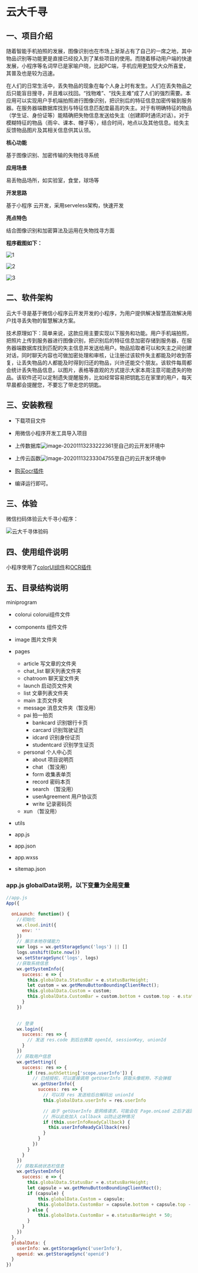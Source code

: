 # 云大千寻

## 一、项目介绍

​        随着智能手机拍照的发展，图像识别也在市场上渐渐占有了自己的一席之地，其中物品识别等功能更是直接已经投入到了某些项目的使用。而随着移动用户端的快速发展，小程序等名词早已是家喻户晓，比起PC端，手机应用更加受大众所喜爱，其普及也是较为迅速。

​        在人们的日常生活中，丢失物品的现象在每个人身上时有发生。人们在丢失物品之后只能盲目搜寻，并且难以找回。“找物难”、“找失主难”成了人们的强烈需要。本应用可以实现用户手机端拍照进行图像识别，把识别后的特征信息加密传输到服务器。在服务器端数据库找到与特征信息匹配度最高的失主。对于有明确特征的物品（学生证、身份证等）能精确把失物信息发送给失主（创建即时通讯对话）。对于模糊特征的物品（雨伞、课本、帽子等），结合时间，地点以及其他信息。给失主反馈物品图片及其相关信息供其认领。

**核心功能**

基于图像识别、加密传输的失物找寻系统

**应用场景**

易丢物品场所，如实验室，食堂，球场等

**开发思路**

基于小程序 云开发，采用serveless架构，快速开发

**亮点特色**

结合图像识别和加密算法及运用在失物找寻方面

**程序截图如下：**

![1](https://20201004-1259638372.cos.ap-nanjing.myqcloud.com/1.png)

 

![2](https://20201004-1259638372.cos.ap-nanjing.myqcloud.com/2.png)



![3](https://20201004-1259638372.cos.ap-nanjing.myqcloud.com/3.png)



## 二、软件架构

云大千寻是基于微信小程序云开发开发的小程序，为用户提供解决智慧高效解决用户找寻丢失物的智慧解决方案。

技术原理如下：简单来说，这款应用主要实现以下服务和功能。用户手机端拍照，把照片上传到服务器进行图像识别，把识别后的特征信息加密存储到服务器，在服务器端数据库找到匹配的失主信息并发送给用户。物品拾取者可以和失主之间创建对话，同时聊天内容也可做加密处理和审核，让注册过该软件失主都能及时收到答复，让丢失物品的人都能及时得到归还的物品，兴许还能交个朋友。该软件每周都会统计丢失物品信息，以图片，表格等直观的方式提示大家本周注意可能遗失的物品。该软件还可以定制遗失提醒服务，比如经常容易把钥匙忘在家里的用户，每天早晨都会提醒您，不要忘了带走您的钥匙。



## 三、安装教程

- 下载项目文件

- 用微信小程序开发工具导入项目

- 上传数据库![image-20201113233222361](https://20201004-1259638372.cos.ap-nanjing.myqcloud.com/image-20201113233222361.png)至自己的云开发环境中

- 上传云函数![image-20201113233304755](https://20201004-1259638372.cos.ap-nanjing.myqcloud.com/image-20201113233304755.png)至自己的云开发环境中

- [购买ocr插件](https://developers.weixin.qq.com/community/servicemarket/detail/0006eeb6160ce8429fb8cd3995b815)

- 编译运行即可。

  

## 三、体验

微信扫码体验云大千寻小程序：

![云大千寻体验码](https://20201004-1259638372.cos.ap-nanjing.myqcloud.com/%E4%BA%91%E5%A4%A7%E5%8D%83%E5%AF%BB%E4%BD%93%E9%AA%8C%E7%A0%81.jpg)

## 四、使用组件说明

小程序使用了[colorUI组件](https://github.com/weilanwl/ColorUI)和[OCR插件](https://developers.weixin.qq.com/community/servicemarket/detail/0006eeb6160ce8429fb8cd3995b815)



## 五、目录结构说明

miniprogram

- colorui  colorui组件文件

- components  组件文件

- image   图片文件夹

- pages 

  - article   写文章的文件夹
  - chat_list   聊天列表文件夹
  - chatroom  聊天室文件夹
  - launch   启动页文件夹
  - list   文章列表文件夹
  - main   主页文件夹
  - message  消息文件夹（暂没用）
  - pai   拍一拍页
    - bankcard  识别银行卡页
    - carcard  识别驾驶证页
    - idcard    识别身份证页
    - studentcard  识别学生证页
  - personal  个人中心页
    - about  项目说明页
    - chat  （暂没用）
    - form   收集表单页
    - record  密码本页
    - search  （暂没用）
    - userAgreement  用户协议页
    - write  记录密码页
  - xun  （暂没用）

- utils 

- app.js

- app.json

- app.wxss

- sitemap.json 

  

### app.js globalData说明，以下变量为全局变量

```javascript
//app.js
App({

  onLaunch: function() {
    //初始化
    wx.cloud.init({
      env: ''
    })
    // 展示本地存储能力
    var logs = wx.getStorageSync('logs') || []
    logs.unshift(Date.now())
    wx.setStorageSync('logs', logs)
    //获取系统信息
    wx.getSystemInfo({
      success: e => {
        this.globalData.StatusBar = e.statusBarHeight;
        let custom = wx.getMenuButtonBoundingClientRect();
        this.globalData.Custom = custom;  
        this.globalData.CustomBar = custom.bottom + custom.top - e.statusBarHeight;
      }
    })

    
    // 登录
    wx.login({
      success: res => {
        // 发送 res.code 到后台换取 openId, sessionKey, unionId
      }
    })
    // 获取用户信息
    wx.getSetting({
      success: res => {
        if (res.authSetting['scope.userInfo']) {
          // 已经授权，可以直接调用 getUserInfo 获取头像昵称，不会弹框
          wx.getUserInfo({
            success: res => {
              // 可以将 res 发送给后台解码出 unionId
              this.globalData.userInfo = res.userInfo

              // 由于 getUserInfo 是网络请求，可能会在 Page.onLoad 之后才返回
              // 所以此处加入 callback 以防止这种情况
              if (this.userInfoReadyCallback) {
                this.userInfoReadyCallback(res)
              }
            }
          })
        }
      }
    })
    // 获取系统状态栏信息
    wx.getSystemInfo({
      success: e => {
        this.globalData.StatusBar = e.statusBarHeight;
        let capsule = wx.getMenuButtonBoundingClientRect();
        if (capsule) {
         	this.globalData.Custom = capsule;
        	this.globalData.CustomBar = capsule.bottom + capsule.top - e.statusBarHeight;
        } else {
        	this.globalData.CustomBar = e.statusBarHeight + 50;
        }
      }
    })
  },
  globalData: {
    userInfo: wx.getStorageSync('userInfo'),
    openid: wx.getStorageSync('openid')
  }
})
```

